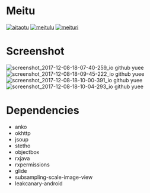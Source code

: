 # Meitu
[![aitaotu](https://github.com/yueeng/meitu/blob/master/app/src/aitaotu/res/mipmap-xxxhdpi/ic_launcher_round.png?raw=true)](https://github.com/yueeng/meitu/releases/download/1.0/app-aitaotu-release.apk)
[![meitulu](https://github.com/yueeng/meitu/blob/master/app/src/meitulu/res/mipmap-xxxhdpi/ic_launcher_round.png?raw=true)](https://github.com/yueeng/meitu/releases/download/1.0/app-meitulu-release.apk)
[![meituri](https://github.com/yueeng/meitu/blob/master/app/src/meituri/res/mipmap-xxxhdpi/ic_launcher_round.png?raw=true)](https://github.com/yueeng/meitu/releases/download/1.0/app-meituri-release.apk)
# Screenshot
![screenshot_2017-12-08-18-07-40-259_io github yuee](https://user-images.githubusercontent.com/4374375/33761036-c16025a6-dc42-11e7-8254-1d4be44f5d12.png)
![screenshot_2017-12-08-18-09-45-222_io github yuee](https://user-images.githubusercontent.com/4374375/33761192-1cf2eaac-dc43-11e7-9168-9a6858edcb65.png)
![screenshot_2017-12-08-18-10-00-391_io github yuee](https://user-images.githubusercontent.com/4374375/33761196-20c7e042-dc43-11e7-881d-20eeda9e9615.png)
![screenshot_2017-12-08-18-10-04-293_io github yuee](https://user-images.githubusercontent.com/4374375/33761200-22b01a1e-dc43-11e7-82d0-4cbc4b80ac78.png)
# Dependencies
- anko
- okhttp
- jsoup
- stetho
- objectbox
- rxjava
- rxpermissions
- glide
- subsampling-scale-image-view
- leakcanary-android
